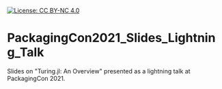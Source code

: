[![License: CC BY-NC 4.0](https://img.shields.io/badge/License-CC%20BY--NC%204.0-lightgrey.svg)](https://creativecommons.org/licenses/by-nc/4.0/)

# PackagingCon2021_Slides_Lightning_Talk
Slides on "Turing.jl: An Overview" presented as a lightning talk at PackagingCon 2021.
